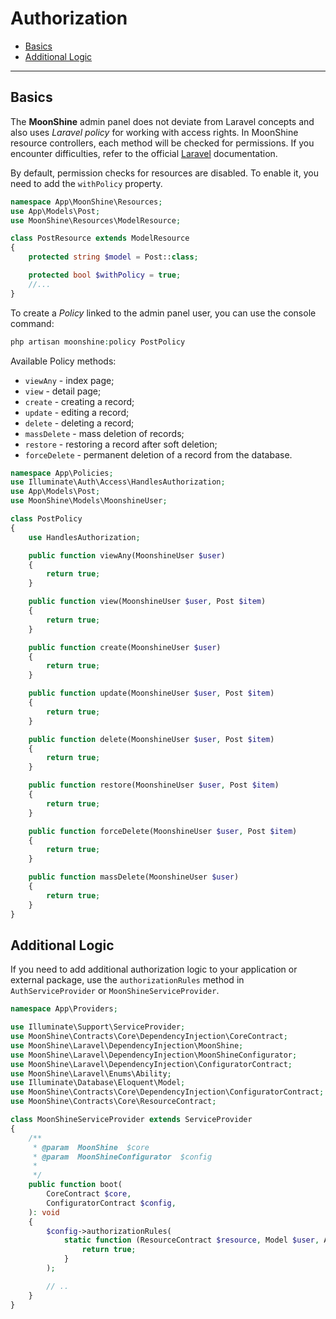 # Authorization

- [Basics](#basics)
- [Additional Logic](#additional-logic)

---

<a name="basics"></a>
## Basics

The **MoonShine** admin panel does not deviate from Laravel concepts and also uses *Laravel policy* for working with access rights. In MoonShine resource controllers, each method will be checked for permissions. If you encounter difficulties, refer to the official [Laravel](https://laravel.com/docs/authorization#creating-policies) documentation.

By default, permission checks for resources are disabled. To enable it, you need to add the `withPolicy` property.

```php
namespace App\MoonShine\Resources;
use App\Models\Post;
use MoonShine\Resources\ModelResource;

class PostResource extends ModelResource
{
    protected string $model = Post::class;

    protected bool $withPolicy = true;
    //...
}
```

To create a *Policy* linked to the admin panel user, you can use the console command:

```php
php artisan moonshine:policy PostPolicy
```

Available Policy methods:
- `viewAny` - index page;
- `view` - detail page;
- `create` - creating a record;
- `update` - editing a record;
- `delete` - deleting a record;
- `massDelete` - mass deletion of records;
- `restore` - restoring a record after soft deletion;
- `forceDelete` - permanent deletion of a record from the database.

```php
namespace App\Policies;
use Illuminate\Auth\Access\HandlesAuthorization;
use App\Models\Post;
use MoonShine\Models\MoonshineUser;

class PostPolicy
{
    use HandlesAuthorization;

    public function viewAny(MoonshineUser $user)
    {
        return true;
    }

    public function view(MoonshineUser $user, Post $item)
    {
        return true;
    }

    public function create(MoonshineUser $user)
    {
        return true;
    }

    public function update(MoonshineUser $user, Post $item)
    {
        return true;
    }

    public function delete(MoonshineUser $user, Post $item)
    {
        return true;
    }

    public function restore(MoonshineUser $user, Post $item)
    {
        return true;
    }

    public function forceDelete(MoonshineUser $user, Post $item)
    {
        return true;
    }

    public function massDelete(MoonshineUser $user)
    {
        return true;
    }
}
```

<a name="additional_logic"></a>
## Additional Logic

If you need to add additional authorization logic to your application or external package, use the `authorizationRules` method in `AuthServiceProvider` or `MoonShineServiceProvider`.

```php
namespace App\Providers;

use Illuminate\Support\ServiceProvider;
use MoonShine\Contracts\Core\DependencyInjection\CoreContract;
use MoonShine\Laravel\DependencyInjection\MoonShine;
use MoonShine\Laravel\DependencyInjection\MoonShineConfigurator;
use MoonShine\Laravel\DependencyInjection\ConfiguratorContract;
use MoonShine\Laravel\Enums\Ability;
use Illuminate\Database\Eloquent\Model;
use MoonShine\Contracts\Core\DependencyInjection\ConfiguratorContract;
use MoonShine\Contracts\Core\ResourceContract;

class MoonShineServiceProvider extends ServiceProvider
{
    /**
     * @param  MoonShine  $core
     * @param  MoonShineConfigurator  $config
     *
     */
    public function boot(
        CoreContract $core,
        ConfiguratorContract $config,
    ): void
    {
        $config->authorizationRules(
            static function (ResourceContract $resource, Model $user, Ability $ability, Model $item): bool {
                return true;
            }
        );

        // ..
    }
}
```
